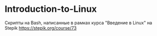 # Introduction-to-Linux
Скрипты на Bash, написанные в рамках курса "Введение в Linux" на Stepik 
https://stepik.org/course/73
